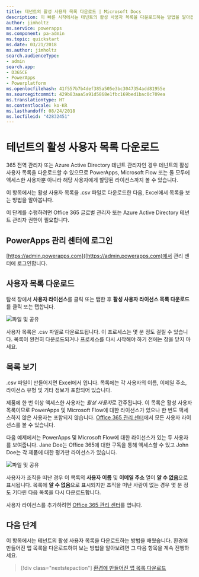 ```yaml
---
title: 테넌트의 활성 사용자 목록 다운로드 | Microsoft Docs
description: 이 빠른 시작에서는 테넌트의 활성 사용자 목록을 다운로드하는 방법을 알아봅니다.
author: jimholtz
ms.service: powerapps
ms.component: pa-admin
ms.topic: quickstart
ms.date: 03/21/2018
ms.author: jimholtz
search.audienceType:
- admin
search.app:
- D365CE
- PowerApps
- Powerplatform
ms.openlocfilehash: 41f557b7b4def385a505e3bc3047354add81955e
ms.sourcegitcommit: 429b83aaa5a91d5868e1fbc169bed1bac0c709ea
ms.translationtype: HT
ms.contentlocale: ko-KR
ms.lasthandoff: 08/24/2018
ms.locfileid: "42832451"
---
```

# <a name="download-a-list-of-active-users-in-your-tenant"></a>테넌트의 활성 사용자 목록 다운로드
365 전역 관리자 또는 Azure Active Directory 테넌트 관리자인 경우 테넌트의 활성 사용자 목록을 다운로드할 수 있으므로 PowerApps, Microsoft Flow 또는 둘 모두에 액세스한 사용자뿐 아니라 해당 사용자에게 할당된 라이선스까지 볼 수 있습니다.

이 항목에서는 활성 사용자 목록을 .csv 파일로 다운로드한 다음, Excel에서 목록을 보는 방법을 알아봅니다.

이 단계를 수행하려면 Office 365 글로벌 관리자 또는 Azure Active Directory 테넌트 관리자 권한이 필요합니다.

## <a name="sign-in-to-the-powerapps-admin-center"></a>PowerApps 관리 센터에 로그인
[https://admin.powerapps.com]([https://admin.powerapps.com)에서 관리 센터에 로그인합니다.

## <a name="download-the-list-of-users"></a>사용자 목록 다운로드
탐색 창에서 **사용자 라이선스**를 클릭 또는 탭한 후 **활성 사용자 라이선스 목록 다운로드**를 클릭 또는 탭합니다.

![파일 및 공유](./media/admin-view-user-licenses/download-list.png)

사용자 목록은 .csv 파일로 다운로드됩니다. 이 프로세스는 몇 분 정도 걸릴 수 있습니다. 목록이 완전히 다운로드되거나 프로세스를 다시 시작해야 하기 전에는 창을 닫지 마세요.

## <a name="view-the-list"></a>목록 보기
.csv 파일이 만들어지면 Excel에서 엽니다. 목록에는 각 사용자의 이름, 이메일 주소, 라이선스 유형 및 기타 정보가 포함되어 있습니다.

제품에 한 번 이상 액세스한 사용자는 *활성 사용자*로 간주됩니다. 이 목록은 활성 사용자 목록이므로 PowerApps 및 Microsoft Flow에 대한 라이선스가 있으나 한 번도 액세스하지 않은 사용자는 포함되지 않습니다. [Office 365 관리 센터](https://support.office.com/article/Assign-or-remove-licenses-for-Office-365-for-business-997596b5-4173-4627-b915-36abac6786dc)에서 모든 사용자 라이선스를 볼 수 있습니다.

다음 예제에서는 PowerApps 및 Microsoft Flow에 대한 라이선스가 있는 두 사용자를 보여줍니다. Jane Doe는 Office 365에 대한 구독을 통해 액세스할 수 있고 John Doe는 각 제품에 대한 평가판 라이선스가 있습니다.

![파일 및 공유](./media/admin-view-user-licenses/table2.png)

사용자가 조직을 떠난 경우 이 목록의 **사용자 이름** 및 **이메일 주소** 열이 **알 수 없음**으로 표시됩니다. 목록에 **알 수 없음**으로 표시되지만 조직을 떠난 사람이 없는 경우 몇 분 정도 기다린 다음 목록을 다시 다운로드합니다.

사용자 라이선스를 추가하려면 [Office 365 관리 센터](https://support.office.com/article/Assign-or-remove-licenses-for-Office-365-for-business-997596b5-4173-4627-b915-36abac6786dc)를 엽니다.

## <a name="next-steps"></a>다음 단계
이 항목에서는 테넌트의 활성 사용자 목록을 다운로드하는 방법을 배웠습니다. 환경에 만들어진 앱 목록을 다운로드하여 보는 방법을 알아보려면 그 다음 항목을 계속 진행하세요.

> [!div class="nextstepaction"]
> [환경에 만들어진 앱 목록 다운로드](admin-view-apps.md)
